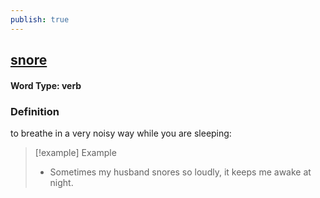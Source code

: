 ```yaml
---
publish: true
---
```

## [snore](https://dictionary.cambridge.org/dictionary/english/snore)

#### Word Type: verb
### Definition
to breathe in a very noisy way while you are sleeping:

>[!example] Example
> - Sometimes my husband snores so loudly, it keeps me awake at night.

